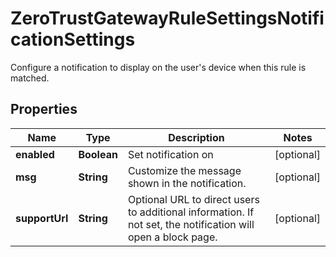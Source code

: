 

# ZeroTrustGatewayRuleSettingsNotificationSettings

Configure a notification to display on the user's device when this rule is matched.

## Properties

| Name | Type | Description | Notes |
|------------ | ------------- | ------------- | -------------|
|**enabled** | **Boolean** | Set notification on |  [optional] |
|**msg** | **String** | Customize the message shown in the notification. |  [optional] |
|**supportUrl** | **String** | Optional URL to direct users to additional information. If not set, the notification will open a block page. |  [optional] |



